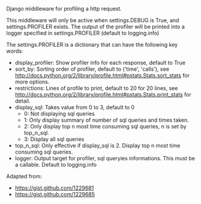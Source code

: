
Django middleware for profiling a http request.

This middleware will only be active when settings.DEBUG is True, and settings.PROFILER exists. The output of the profiler will be printed into a logger specified in settings.PROFILER (default to logging.info)

The settings.PROFILER is a dictionary that can have the following key words:
   * display_profiler: Show profiler info for each response, default to True
   * sort_by: Sorting order of profiler, default to ('time', 'calls'), see http://docs.python.org/2/library/profile.html#pstats.Stats.sort_stats for more options.
   * restrictions: Lines of profile to print, default to 20 for 20 lines, see http://docs.python.org/2/library/profile.html#pstats.Stats.print_stats for detail.
   * display_sql: Takes value from 0 to 3, default to 0
       * 0: Not displaying sql queries
       * 1: Only display summary of number of sql queries and times taken.
       * 2: Only display top n most time consuming sql queries, n is set by top_n_sql.
       * 3: Display all sql queries
   * top_n_sql: Only effective if display_sql is 2. Display top n most time consuming sql queries.
   * logger: Output target for profiler, sql queryies informations. This must be a callable. Default to logging.info

Adapted from:
   * https://gist.github.com/1229681
   * https://gist.github.com/1229685
